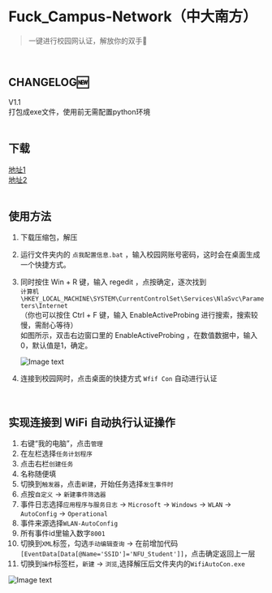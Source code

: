 # Fuck_Campus-Network（中大南方）
>一键进行校园网认证，解放你的双手:grimacing:
<br>

## CHANGELOG:new:  
V1.1  
打包成exe文件，使用前无需配置python环境
<br><br>

## 下载  
[地址1](https://wwa.lanzous.com/iOErFgg95ne)  
[地址2](https://github.com/bqliang/Fuck_Campus-Network/releases/download/V1.1/Fuck_Campus-Network.-.V1.1.zip)  
<br>

## 使用方法
1. 下载压缩包，解压
2. 运行文件夹内的 ```点我配置信息.bat``` ，输入校园网账号密码，这时会在桌面生成一个快捷方式。
3. 同时按住 Win + R 键，输入 regedit ，点按确定，逐次找到  
   ```计算机\HKEY_LOCAL_MACHINE\SYSTEM\CurrentControlSet\Services\NlaSvc\Parameters\Internet```  
   （你也可以按住 Ctrl + F 键，输入 EnableActiveProbing 进行搜索，搜索较慢，需耐心等待）  
   如图所示，双击右边窗口里的 EnableActiveProbing ，在数值数据中，输入0，默认值是1，确定。
   
   ![Image text](https://img-blog.csdn.net/20160511100609551)
   
4. 连接到校园网时，点击桌面的快捷方式 ```Wfif Con``` 自动进行认证
<br>

## 实现连接到 WiFi 自动执行认证操作
1. 右键“我的电脑”，点击```管理```
2. 在左栏选择```任务计划程序```
3. 点击右栏```创建任务```
4. 名称随便填
5. 切换到```触发器```，点击```新建```，开始任务选择```发生事件时```
6. 点按```自定义``` -> ```新建事件筛选器```
7. 事件日志选择```应用程序与服务日志``` -> ```Microsoft``` -> ```Windows``` -> ```WLAN``` -> ```AutoConfig``` -> ```Operational```
8. 事件来源选择```WLAN-AutoConfig```
9. 所有事件id里输入数字```8001```
10. 切换到```XML```标签，勾选```手动编辑查询``` -> 在</Select>前增加代码```[EventData[Data[@Name='SSID']='NFU_Student']]```，点击确定返回上一层
11. 切换到```操作```标签栏，```新建``` -> ```浏览```,选择解压后文件夹内的```WifiAutoCon.exe```

![Image text](https://pic2.zhimg.com/80/v2-ab3248fc843aaa4a6a0e2f922794525a_720w.jpg?source=1940ef5c)
